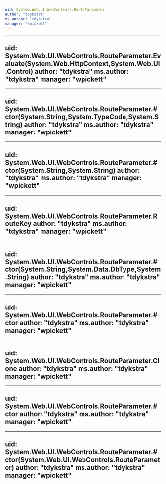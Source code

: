 ```yaml
---
uid: System.Web.UI.WebControls.RouteParameter
author: "tdykstra"
ms.author: "tdykstra"
manager: "wpickett"
---
```


---
uid: System.Web.UI.WebControls.RouteParameter.Evaluate(System.Web.HttpContext,System.Web.UI.Control)
author: "tdykstra"
ms.author: "tdykstra"
manager: "wpickett"
---

---
uid: System.Web.UI.WebControls.RouteParameter.#ctor(System.String,System.TypeCode,System.String)
author: "tdykstra"
ms.author: "tdykstra"
manager: "wpickett"
---

---
uid: System.Web.UI.WebControls.RouteParameter.#ctor(System.String,System.String)
author: "tdykstra"
ms.author: "tdykstra"
manager: "wpickett"
---

---
uid: System.Web.UI.WebControls.RouteParameter.RouteKey
author: "tdykstra"
ms.author: "tdykstra"
manager: "wpickett"
---

---
uid: System.Web.UI.WebControls.RouteParameter.#ctor(System.String,System.Data.DbType,System.String)
author: "tdykstra"
ms.author: "tdykstra"
manager: "wpickett"
---

---
uid: System.Web.UI.WebControls.RouteParameter.#ctor
author: "tdykstra"
ms.author: "tdykstra"
manager: "wpickett"
---

---
uid: System.Web.UI.WebControls.RouteParameter.Clone
author: "tdykstra"
ms.author: "tdykstra"
manager: "wpickett"
---

---
uid: System.Web.UI.WebControls.RouteParameter.#ctor
author: "tdykstra"
ms.author: "tdykstra"
manager: "wpickett"
---

---
uid: System.Web.UI.WebControls.RouteParameter.#ctor(System.Web.UI.WebControls.RouteParameter)
author: "tdykstra"
ms.author: "tdykstra"
manager: "wpickett"
---
